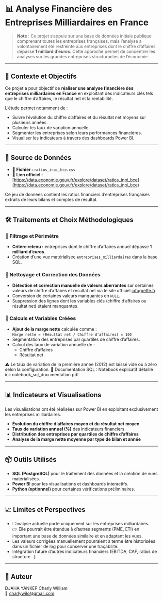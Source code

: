 # 📊 Analyse Financière des Entreprises Milliardaires en France

> **Note :** Ce projet s’appuie sur une base de données initiale publique comprenant toutes les entreprises françaises, mais l’analyse a volontairement été restreinte aux entreprises dont le chiffre d’affaires dépasse **1 milliard d’euros**. Cette approche permet de concentrer les analyses sur les grandes entreprises structurantes de l’économie.

---

## 📌 Contexte et Objectifs

Ce projet a pour objectif de **réaliser une analyse financière des entreprises milliardaires en France** en exploitant des indicateurs clés tels que le chiffre d’affaires, le résultat net et la rentabilité.

L’étude permet notamment de :
- Suivre l’évolution du chiffre d’affaires et du résultat net moyens sur plusieurs années.
- Calculer les taux de variation annuelle.
- Segmenter les entreprises selon leurs performances financières.
- Visualiser les indicateurs à travers des dashboards Power BI.

---

## 📂 Source de Données

- 📑 **Fichier :** `ratios_inpi_bce.csv`
- 🔗 **Lien officiel :** [https://data.economie.gouv.fr/explore/dataset/ratios_inpi_bce](https://data.economie.gouv.fr/explore/dataset/ratios_inpi_bce)

Ce jeu de données contient les ratios financiers d’entreprises françaises extraits de leurs bilans et comptes de résultat.

---

## 🛠️ Traitements et Choix Méthodologiques

### 📌 Filtrage et Périmètre
- **Critère retenu :** entreprises dont le chiffre d’affaires annuel dépasse **1 milliard d’euros**.
- Création d’une vue matérialisée `entreprises_milliardaires` dans la base SQL.

### 📌 Nettoyage et Correction des Données
- **Détection et correction manuelle de valeurs aberrantes** sur certaines valeurs de chiffre d’affaires et résultat net via le site officiel [infogreffe.fr](https://www.infogreffe.fr/entreprise/).
- Conversion de certaines valeurs manquantes en `NULL`.
- Suppression des lignes dont les variables clés (chiffre d’affaires ou résultat net) étaient manquantes.

### 📌 Calculs et Variables Créées
- **Ajout de la marge nette** calculée comme :  
  `Marge nette = (Résultat net / Chiffre d’affaires) × 100`
- Segmentation des entreprises par quartiles de chiffre d’affaires.
- Calcul des taux de variation annuelle de :
  - Chiffre d’affaires
  - Résultat net

⚠️ Le taux de variation de la première année (2012) est laissé vide ou à zéro selon la configuration.
📄 Documentation SQL : Notebook explicatif détaillé ici: notebook_sql_documentation.pdf


---

## 📊 Indicateurs et Visualisations

Les visualisations ont été réalisées sur Power BI en exploitant exclusivement les entreprises milliardaires.

- **Évolution du chiffre d’affaires moyen et du résultat net moyen**
- **Taux de variation annuel (%)** des indicateurs financiers.
- **Distribution des entreprises par quartiles de chiffre d’affaires**
- **Analyse de la marge nette moyenne par type de bilan et année**

---

## 📦 Outils Utilisés

- **SQL (PostgreSQL)** pour le traitement des données et la création de vues matérialisées.
- **Power BI** pour les visualisations et dashboards interactifs.
- **Python (optionnel)** pour certaines vérifications préliminaires.

---

## 📈 Limites et Perspectives

- L’analyse actuelle porte uniquement sur les entreprises milliardaires.  
  👉 Elle pourrait être étendue à d’autres segments (PME, ETI) en important une base de données similaire et en adaptant les vues.
- Les valeurs corrigées manuellement pourraient à terme être historisées dans un fichier de log pour conserver une traçabilité.
- Intégration future d’autres indicateurs financiers (EBITDA, CAF, ratios de structure…)

---

## 📌 Auteur

DJAHA YANKEP Charly William  
📧 charlywilo@gmail.com
